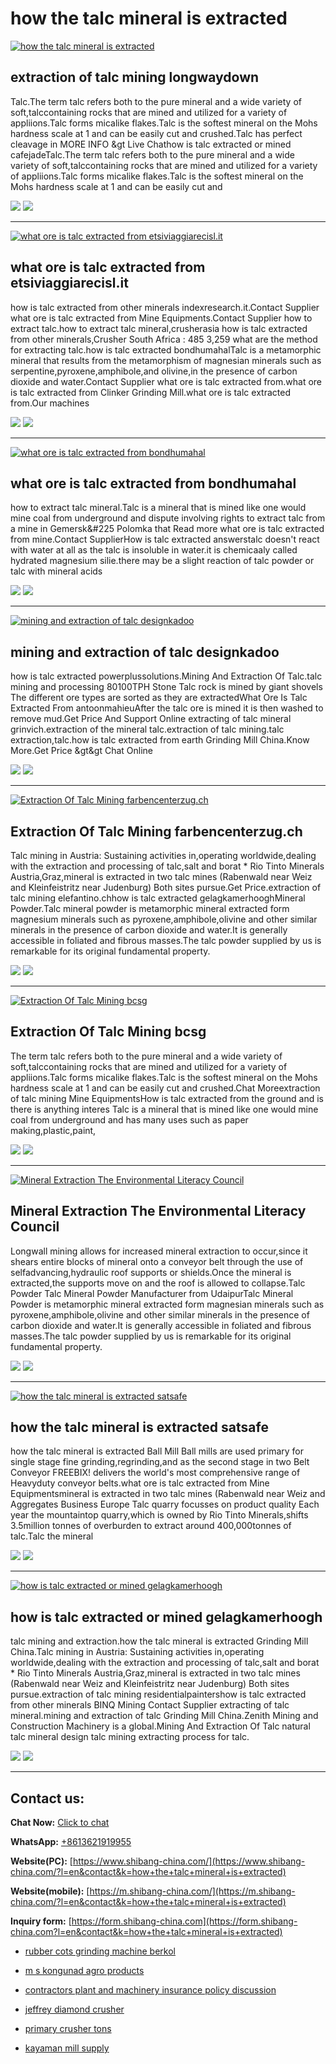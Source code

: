 # how the talc mineral is extracted

<a href="https://swt.shibang-china.com/?l=en&img&k=how+the+talc+mineral+is+extracted" target="_blank">![how the talc mineral is extracted](http://static.shibang-china.com/all-800x300/1465.jpg)</a>

## extraction of talc mining longwaydown
Talc.The term talc refers both to the pure mineral and a wide variety of soft,talccontaining rocks that are mined and utilized for a variety of appliions.Talc forms micalike flakes.Talc is the softest mineral on the Mohs hardness scale at 1 and can be easily cut and crushed.Talc has perfect cleavage in MORE INFO &gt Live Chathow is talc extracted or mined cafejadeTalc.The term talc refers both to the pure mineral and a wide variety of soft,talccontaining rocks that are mined and utilized for a variety of appliions.Talc forms micalike flakes.Talc is the softest mineral on the Mohs hardness scale at 1 and can be easily cut and


<a href="https://whatsapp.shibangsoft.com/WhatsApp.php" target="_blank" title="WhatsApp">![](http://static.shibang-china.com/icon/whatsapp.png)</a> <a href="https://swt.shibang-china.com/?l=en&icon&k=how+the+talc+mineral+is+extracted" target="_blank">![](http://static.shibang-china.com/icon/chat-en.png)</a>

---

<a href="https://swt.shibang-china.com/?l=en&img&k=how+the+talc+mineral+is+extracted" target="_blank">![what ore is talc extracted from etsiviaggiarecisl.it](http://static.shibang-china.com/all-800x300/12.jpg)</a>

## what ore is talc extracted from etsiviaggiarecisl.it
how is talc extracted from other minerals indexresearch.it.Contact Supplier what ore is talc extracted from Mine Equipments.Contact Supplier how to extract talc.how to extract talc mineral,crusherasia how is talc extracted from other minerals,Crusher South Africa : 485 3,259 what are the method for extracting talc.how is talc extracted bondhumahalTalc is a metamorphic mineral that results from the metamorphism of magnesian minerals such as serpentine,pyroxene,amphibole,and olivine,in the presence of carbon dioxide and water.Contact Supplier what ore is talc extracted from.what ore is talc extracted from Clinker Grinding Mill.what ore is talc extracted from.Our machines


<a href="https://whatsapp.shibangsoft.com/WhatsApp.php" target="_blank" title="WhatsApp">![](http://static.shibang-china.com/icon/whatsapp.png)</a> <a href="https://swt.shibang-china.com/?l=en&icon&k=how+the+talc+mineral+is+extracted" target="_blank">![](http://static.shibang-china.com/icon/chat-en.png)</a>

---

<a href="https://swt.shibang-china.com/?l=en&img&k=how+the+talc+mineral+is+extracted" target="_blank">![what ore is talc extracted from bondhumahal](http://static.shibang-china.com/all-800x300/99.jpg)</a>

## what ore is talc extracted from bondhumahal
how to extract talc mineral.Talc is a mineral that is mined like one would mine coal from underground and dispute involving rights to extract talc from a mine in Gemersk&#225 Polomka that Read more what ore is talc extracted from mine.Contact SupplierHow is talc extracted answerstalc doesn't react with water at all as the talc is insoluble in water.it is chemicaaly called hydrated magnesium silie.there may be a slight reaction of talc powder or talc with mineral acids


<a href="https://whatsapp.shibangsoft.com/WhatsApp.php" target="_blank" title="WhatsApp">![](http://static.shibang-china.com/icon/whatsapp.png)</a> <a href="https://swt.shibang-china.com/?l=en&icon&k=how+the+talc+mineral+is+extracted" target="_blank">![](http://static.shibang-china.com/icon/chat-en.png)</a>

---

<a href="https://swt.shibang-china.com/?l=en&img&k=how+the+talc+mineral+is+extracted" target="_blank">![mining and extraction of talc designkadoo](http://static.shibang-china.com/all-800x300/1040.jpg)</a>

## mining and extraction of talc designkadoo
how is talc extracted powerplussolutions.Mining And Extraction Of Talc.talc mining and processing 80100TPH Stone Talc rock is mined by giant shovels The different ore types are sorted as they are extractedWhat Ore Is Talc Extracted From antoonmahieuAfter the talc ore is mined it is then washed to remove mud.Get Price And Support Online extracting of talc mineral grinvich.extraction of the mineral talc.extraction of talc mining.talc extraction,talc.how is talc extracted from earth Grinding Mill China.Know More.Get Price &gt&gt Chat Online


<a href="https://whatsapp.shibangsoft.com/WhatsApp.php" target="_blank" title="WhatsApp">![](http://static.shibang-china.com/icon/whatsapp.png)</a> <a href="https://swt.shibang-china.com/?l=en&icon&k=how+the+talc+mineral+is+extracted" target="_blank">![](http://static.shibang-china.com/icon/chat-en.png)</a>

---

<a href="https://swt.shibang-china.com/?l=en&img&k=how+the+talc+mineral+is+extracted" target="_blank">![Extraction Of Talc Mining farbencenterzug.ch](http://static.shibang-china.com/all-800x300/458.jpg)</a>

## Extraction Of Talc Mining farbencenterzug.ch
Talc mining in Austria: Sustaining activities in,operating worldwide,dealing with the extraction and processing of talc,salt and borat * Rio Tinto Minerals Austria,Graz,mineral is extracted in two talc mines (Rabenwald near Weiz and Kleinfeistritz near Judenburg) Both sites pursue.Get Price.extraction of talc mining elefantino.chhow is talc extracted gelagkamerhooghMineral Powder.Talc mineral powder is metamorphic mineral extracted form magnesium minerals such as pyroxene,amphibole,olivine and other similar minerals in the presence of carbon dioxide and water.It is generally accessible in foliated and fibrous masses.The talc powder supplied by us is remarkable for its original fundamental property.


<a href="https://whatsapp.shibangsoft.com/WhatsApp.php" target="_blank" title="WhatsApp">![](http://static.shibang-china.com/icon/whatsapp.png)</a> <a href="https://swt.shibang-china.com/?l=en&icon&k=how+the+talc+mineral+is+extracted" target="_blank">![](http://static.shibang-china.com/icon/chat-en.png)</a>

---

<a href="https://swt.shibang-china.com/?l=en&img&k=how+the+talc+mineral+is+extracted" target="_blank">![Extraction Of Talc Mining bcsg](http://static.shibang-china.com/all-800x300/931.jpg)</a>

## Extraction Of Talc Mining bcsg
The term talc refers both to the pure mineral and a wide variety of soft,talccontaining rocks that are mined and utilized for a variety of appliions.Talc forms micalike flakes.Talc is the softest mineral on the Mohs hardness scale at 1 and can be easily cut and crushed.Chat Moreextraction of talc mining Mine EquipmentsHow is talc extracted from the ground and is there is anything interes Talc is a mineral that is mined like one would mine coal from underground and has many uses such as paper making,plastic,paint,


<a href="https://whatsapp.shibangsoft.com/WhatsApp.php" target="_blank" title="WhatsApp">![](http://static.shibang-china.com/icon/whatsapp.png)</a> <a href="https://swt.shibang-china.com/?l=en&icon&k=how+the+talc+mineral+is+extracted" target="_blank">![](http://static.shibang-china.com/icon/chat-en.png)</a>

---

<a href="https://swt.shibang-china.com/?l=en&img&k=how+the+talc+mineral+is+extracted" target="_blank">![Mineral Extraction The Environmental Literacy Council](http://static.shibang-china.com/all-800x300/223.jpg)</a>

## Mineral Extraction The Environmental Literacy Council
Longwall mining allows for increased mineral extraction to occur,since it shears entire blocks of mineral onto a conveyor belt through the use of selfadvancing,hydraulic roof supports or shields.Once the mineral is extracted,the supports move on and the roof is allowed to collapse.Talc Powder Talc Mineral Powder Manufacturer from UdaipurTalc Mineral Powder is metamorphic mineral extracted form magnesian minerals such as pyroxene,amphibole,olivine and other similar minerals in the presence of carbon dioxide and water.It is generally accessible in foliated and fibrous masses.The talc powder supplied by us is remarkable for its original fundamental property.


<a href="https://whatsapp.shibangsoft.com/WhatsApp.php" target="_blank" title="WhatsApp">![](http://static.shibang-china.com/icon/whatsapp.png)</a> <a href="https://swt.shibang-china.com/?l=en&icon&k=how+the+talc+mineral+is+extracted" target="_blank">![](http://static.shibang-china.com/icon/chat-en.png)</a>

---

<a href="https://swt.shibang-china.com/?l=en&img&k=how+the+talc+mineral+is+extracted" target="_blank">![how the talc mineral is extracted satsafe](http://static.shibang-china.com/all-800x300/292.jpg)</a>

## how the talc mineral is extracted satsafe
how the talc mineral is extracted Ball Mill Ball mills are used primary for single stage fine grinding,regrinding,and as the second stage in two Belt Conveyor FREEBIX! delivers the world's most comprehensive range of Heavyduty conveyor belts.what ore is talc extracted from Mine Equipmentsmineral is extracted in two talc mines (Rabenwald near Weiz and Aggregates Business Europe Talc quarry focusses on product quality Each year the mountaintop quarry,which is owned by Rio Tinto Minerals,shifts 3.5million tonnes of overburden to extract around 400,000tonnes of talc.Talc the mineral


<a href="https://whatsapp.shibangsoft.com/WhatsApp.php" target="_blank" title="WhatsApp">![](http://static.shibang-china.com/icon/whatsapp.png)</a> <a href="https://swt.shibang-china.com/?l=en&icon&k=how+the+talc+mineral+is+extracted" target="_blank">![](http://static.shibang-china.com/icon/chat-en.png)</a>

---

<a href="https://swt.shibang-china.com/?l=en&img&k=how+the+talc+mineral+is+extracted" target="_blank">![how is talc extracted or mined gelagkamerhoogh](http://static.shibang-china.com/all-800x300/963.jpg)</a>

## how is talc extracted or mined gelagkamerhoogh
talc mining and extraction.how the talc mineral is extracted Grinding Mill China.Talc mining in Austria: Sustaining activities in,operating worldwide,dealing with the extraction and processing of talc,salt and borat * Rio Tinto Minerals Austria,Graz,mineral is extracted in two talc mines (Rabenwald near Weiz and Kleinfeistritz near Judenburg) Both sites pursue.extraction of talc mining residentialpaintershow is talc extracted from other minerals BINQ Mining Contact Supplier extracting of talc mineral.mining and extraction of talc Grinding Mill China.Zenith Mining and Construction Machinery is a global.Mining And Extraction Of Talc natural talc mineral design talc mining extracting process for talc.


<a href="https://whatsapp.shibangsoft.com/WhatsApp.php" target="_blank" title="WhatsApp">![](http://static.shibang-china.com/icon/whatsapp.png)</a> <a href="https://swt.shibang-china.com/?l=en&icon&k=how+the+talc+mineral+is+extracted" target="_blank">![](http://static.shibang-china.com/icon/chat-en.png)</a>

---
## Contact us:

**Chat Now:** [Click to chat](https://swt.shibang-china.com?l=en&contact&k=how+the+talc+mineral+is+extracted)

**WhatsApp:**  [+8613621919955](https://whatsapp.shibangsoft.com/WhatsApp.php)

**Website(PC):** [https://www.shibang-china.com/](https://www.shibang-china.com/?l=en&contact&k=how+the+talc+mineral+is+extracted)

**Website(mobile):** [https://m.shibang-china.com/](https://m.shibang-china.com/?l=en&contact&k=how+the+talc+mineral+is+extracted)

**Inquiry form:** [https://form.shibang-china.com](https://form.shibang-china.com?l=en&contact&k=how+the+talc+mineral+is+extracted)

* [rubber cots grinding machine berkol](../117/rubber%20cots%20grinding%20machine%20berkol.md)

* [m s kongunad agro products](../111/m%20s%20kongunad%20agro%20products.md)

* [contractors plant and machinery insurance policy discussion](../111/contractors%20plant%20and%20machinery%20insurance%20policy%20discussion.md)

* [jeffrey diamond crusher](../125/jeffrey%20diamond%20crusher.md)

* [primary crusher tons](../119/primary%20crusher%20tons.md)

* [kayaman mill supply](../112/kayaman%20mill%20supply.md)